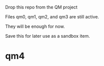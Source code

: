 Drop this repo from the QM project

Files qm0, qm1, qm2, and qm3 are still active.

They will be enough for now.

Save this for later use as a sandbox item.


# qm4
